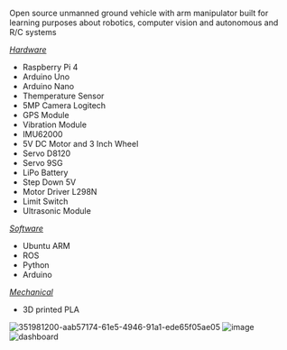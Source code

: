 Open source unmanned ground vehicle with arm manipulator built for learning purposes about robotics, computer vision and autonomous and R/C systems<br>

<ins>*Hardware*</ins>
- Raspberry Pi 4 <br>
- Arduino Uno <br>
- Arduino Nano <br>
- Themperature Sensor
- 5MP Camera Logitech
- GPS Module
- Vibration Module
- IMU62000
- 5V DC Motor and 3 Inch Wheel
- Servo D8120
- Servo 9SG
- LiPo Battery
- Step Down 5V
- Motor Driver L298N
- Limit Switch
- Ultrasonic Module

<ins>*Software*</ins>
- Ubuntu ARM
- ROS
- Python
- Arduino

<ins>*Mechanical*</ins>
- 3D printed PLA <br>

![351981200-aab57174-61e5-4946-91a1-ede65f05ae05](https://github.com/user-attachments/assets/735ced79-5b02-4463-bd6d-d1ebf2cc051f)
![image](https://github.com/kucingkuro/UGV-Legion/assets/112769418/ea6788ab-8e7a-4876-bf48-0ae1c31c3438)
![dashboard](https://github.com/kucingkuro/UGV-Legion/assets/112769418/8544cdd0-9356-4803-bf3a-e10adaa89cf1)
